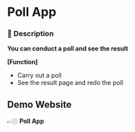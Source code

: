 # Poll App

### 📝 Description 

**You can conduct a poll and see the result**

**[Function]**

* Carry out a poll
* See the result page and redo the poll

## Demo Website

👉🏼 **Poll App**

